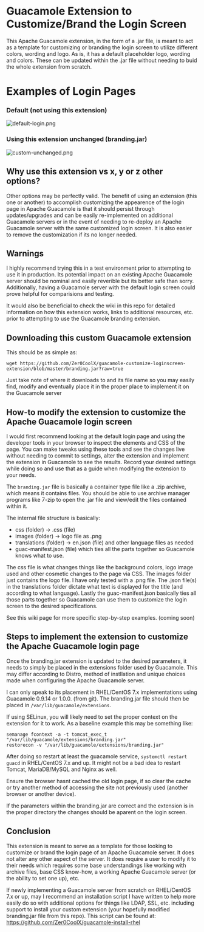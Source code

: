 # Guacamole Extension to Customize/Brand the Login Screen
This Apache Guacamole extension, in the form of a .jar file, is meant to act as a template for customizing or branding the login screen to utilize different colors, wording and logo. As is, it has a default placeholder logo, wording and colors. These can be updated within the .jar file without needing to buid the whole extension from scratch.

# Examples of Login Pages
### Default (not using this extension)
![default-login.png](https://github.com/Zer0CoolX/guacamole-customize-loginscreen-extension/blob/master/demo-resource/guac-default-login.PNG)
### Using this extension unchanged (branding.jar)
![custom-unchanged.png](https://github.com/Zer0CoolX/guacamole-customize-loginscreen-extension/blob/master/demo-resource/guac-cust-unchanged.PNG)

## Why use this extension vs x, y or z other options?
Other options may be perfectly valid. The benefit of using an extension (this one or another) to accomplish customizing the appearence of the login page in Apache Guacamole is that it should persist through updates/upgrades and can be easily re-implemented on additional Guacamole servers or in the event of needing to re-deploy an Apache Guacamole server with the same customized login screen. It is also easier to remove the customization if its no longer needed.

## Warnings
I highly recommend trying this in a test environment prior to attempting to use it in production. Its potential impact on an existing Apache Guacamole server should be nominal and easily reverible but its better safe than sorry. Additionally, having a Guacamole server with the default login screen could prove helpful for comparisions and testing.

It would also be beneficial to check the wiki in this repo for detailed information on how this extension works, links to additional resources, etc. prior to attempting to use the Guacamole branding extension.

## Downloading this custom Guacamole extension
This should be as simple as:
```
wget https://github.com/Zer0CoolX/guacamole-customize-loginscreen-extension/blob/master/branding.jar?raw=true
```
Just take note of where it downloads to and its file name so you may easily find, modify and eventually place it in the proper place to implement it on the Guacamole server

## How-to modify the extension to customize the Apache Guacamole login screen
I would first recommend looking at the default login page and using the developer tools in your browser to inspect the elements and CSS of the page. You can make tweaks using these tools and see the changes live without needing to commit to settings, alter the extension and implement the extension in Guacamole to see the results. Record your desired settings while doing so and use that as a guide when modifying the extension to your needs.

The `branding.jar` file is basically a container type file like a .zip archive, which means it contains files. You should be able to use archive manager programs like 7-zip to open the .jar file and view/edit the files contained within it.

The internal file structure is basically:
* css (folder) -> .css (file)
* images (folder) -> logo file as .png
* translations (folder) -> en.json (file) and other language files as needed
* guac-manifest.json (file) which ties all the parts together so Guacamole knows what to use.

The css file is what changes things like the background colors, logo image used and other cosmetic changes to the page via CSS. The images folder just contains the logo file. I have only tested with a .png file. The .json file(s) in the translations folder dictate what text is displayed for the title (and according to what language). Lastly the guac-manifest.json basically ties all those parts together so Guacamole can use them to customize the login screen to the desired specifications.

See this wiki page for more specific step-by-step examples. (coming soon)

## Steps to implement the extension to customize the Apache Guacamole login page
Once the branding.jar extension is updated to the desired parameters, it needs to simply be placed in the extensions folder used by Guacamole. This may differ according to Distro, method of instllation and unique choices made when configuring the Apache Guacamole server.

I can only speak to its placement in RHEL/CentOS 7.x implementations using Guacamole 0.9.14 or 1.0.0. (from git). The branding.jar file should then be placed in `/var/lib/guacamole/extensions`.

If using SELinux, you will likely need to set the proper context on the extension for it to work. As a baseline example this may be something like:
```
semanage fcontext -a -t tomcat_exec_t "/var/lib/guacamole/extensions/branding.jar"
restorecon -v "/var/lib/guacamole/extensions/branding.jar"
```

After doing so restart at least the guacamole service, `systemctl restart guacd` in RHEL/CentOS 7.x and up. It might not be a bad idea to restart Tomcat, MariaDB/MySQL and Nginx as well.

Ensure the browser hasnt cached the old login page, if so clear the cache or try another method of accessing the site not previously used (another browser or another device).

If the parameters within the branding.jar are correct and the extension is in the proper directory the changes should be aparent on the login screen.

## Conclusion
This extension is meant to serve as a template for those looking to customize or brand the login page of an Apache Guacamole server. It does not alter any other aspect of the server. It does require a user to modify it to their needs which requires some base understandings like working with archive files, base CSS know-how, a working Apache Guacamole server (or the ability to set one up), etc.

If newly implementing a Guacamole server from scratch on RHEL/CentOS 7.x or up, may I recommend an installation script I have written to help more easily do so with additional options for things like LDAP, SSL, etc. including support to install your custom extension (your hopefully modified branding.jar file from this repo). This script can be found at:
https://github.com/Zer0CoolX/guacamole-install-rhel
